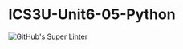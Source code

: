 # ICS3U-Unit6-05-Python

[![GitHub's Super Linter](https://github.com/Michael-Zagon/ICS3U-Unit6-05-Python/workflows/GitHub's%20Super%20Linter/badge.svg)](https://github.com/Michael-Zagon/ICS3U-Unit6-05-Python/actions)
